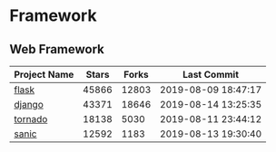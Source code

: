 # Framework

## Web Framework

| Project Name | Stars | Forks | Last Commit |
| ------------ | ----- | ----- | ----------- |
| [flask](https://github.com/pallets/flask) | 45866 | 12803 | 2019-08-09 18:47:17 |
| [django](https://github.com/django/django) | 43371 | 18646 | 2019-08-14 13:25:35 |
| [tornado](https://github.com/tornadoweb/tornado) | 18138 | 5030 | 2019-08-11 23:44:12 |
| [sanic](https://github.com/huge-success/sanic) | 12592 | 1183 | 2019-08-13 19:30:40 |
